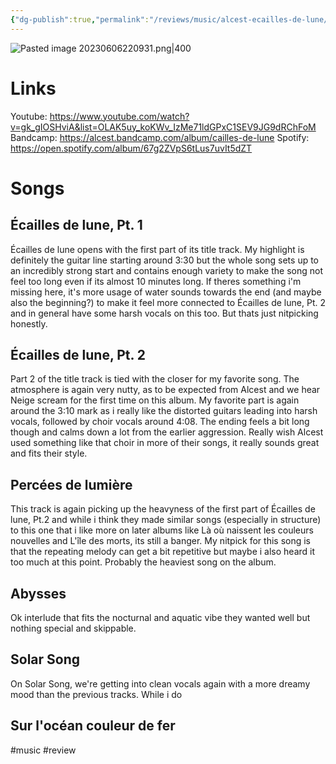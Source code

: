 ```yaml
---
{"dg-publish":true,"permalink":"/reviews/music/alcest-ecailles-de-lune/"}
---
```



![Pasted image 20230606220931.png|400](/img/user/Images/Pasted%20image%2020230606220931.png)

# Links
Youtube: https://www.youtube.com/watch?v=gk_gIOSHviA&list=OLAK5uy_koKWv_IzMe71ldGPxC1SEV9JG9dRChFoM
Bandcamp: https://alcest.bandcamp.com/album/cailles-de-lune
Spotify: https://open.spotify.com/album/67g2ZVpS6tLus7uvIt5dZT

# Songs
## Écailles de lune, Pt. 1
Écailles de lune opens with the first part of its title track. My highlight is definitely the guitar line starting around 3:30 but the whole song sets up to an incredibly strong start and contains enough variety to make the song not feel too long even if its almost 10 minutes long. If theres something i'm missing here, it's more usage of water sounds towards the end (and maybe also the beginning?) to make it feel more connected to Écailles de lune, Pt. 2 and in general have some harsh vocals on this too. But thats just nitpicking honestly.

## Écailles de lune, Pt. 2
Part 2 of the title track is tied with the closer for my favorite song. The atmosphere is again very nutty, as to be expected from Alcest and we hear Neige scream for the first time on this album. My favorite part is again around the 3:10 mark as i really like the distorted guitars leading into harsh vocals, followed by choir vocals around 4:08. The ending feels a bit long though and calms down a lot from the earlier aggression. Really wish Alcest used something like that choir in more of their songs, it really sounds great and fits their style.

## Percées de lumière
This track is again picking up the heavyness of the first part of Écailles de lune, Pt.2 and while i think they made similar songs (especially in structure) to this one that i like more on later albums like Là où naissent les couleurs nouvelles and L'île des morts, its still a banger. My nitpick for this song is that the repeating melody can get a bit repetitive but maybe i also heard it too much at this point. Probably the heaviest song on the album.

## Abysses
Ok interlude that fits the nocturnal and aquatic vibe they wanted well but nothing special and skippable.

## Solar Song
On Solar Song, we're getting into clean vocals again with a more dreamy mood than the previous tracks. While i do

## Sur l'océan couleur de fer


#music #review